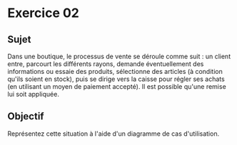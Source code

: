 # Exercice 02

## Sujet

Dans une boutique, le processus de vente se déroule comme suit : un client entre, parcourt les différents rayons, demande éventuellement des informations ou essaie des produits, sélectionne des articles (à condition qu'ils soient en stock), puis se dirige vers la caisse pour régler ses achats (en utilisant un moyen de paiement accepté). Il est possible qu'une remise lui soit appliquée.

## Objectif

Représentez cette situation à l'aide d'un diagramme de cas d'utilisation.
